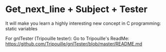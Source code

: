 # Get_next_line + Subject + Tester

It will make you learn a highly interesting new concept in C programming: static variables

For gnlTester (Tripouille tester):
  Go to Tripouille's ReadMe: https://github.com/Tripouille/gnlTester/blob/master/README.md
